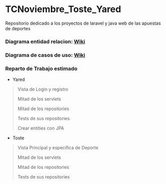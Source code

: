 # TCNoviembre_Toste_Yared
Repositorio dedicado a los proyectos de laravel y java web de las apuestas de deportes


### Diagrama entidad relacion: <a href="https://github.com/Alejandrotr22/TCNoviembre_Toste_Yared/wiki/1.1-Modelo-Entidad-Relaci%C3%B3n">Wiki</a>

### Diagrama de casos de uso: <a href="https://github.com/Alejandrotr22/TCNoviembre_Toste_Yared/wiki/1.2--Diagrama-de-Casos-de-Uso">Wiki</a>

### Reparto de Trabajo estimado
* Yared
> Vista de Login y registro 
> 
> Mitad de los servlets
> 
> Mitad de los repositories
> 
> Tests de sus repositories
> 
> Crear entities con JPA
> 

* Toste
> Vista Principal y especifica de Deporte
> 
> Mitad de los servlets
> 
> Mitad de los repositories
> 
> Tests de sus repositories
> 
